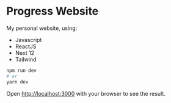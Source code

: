 # Progress Website

My personal website, using:
- Javascript
- ReactJS
- Next 12
- Tailwind

```bash
npm run dev
# or
yarn dev
```

Open [http://localhost:3000](http://localhost:3000) with your browser to see the result.
